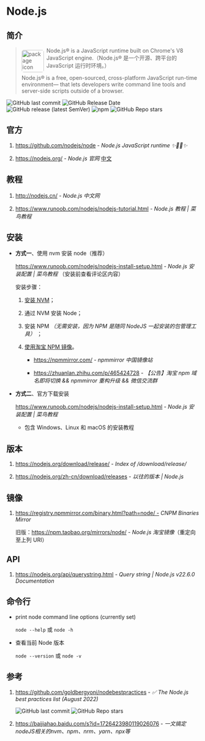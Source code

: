 # Node.js

## 简介

> <img src="https://raw.githubusercontent.com/nodejs/nodejs.org/main/public/static/images/logo-hexagon.svg" alt="package icon" loading="lazy" decoding="async" align="left" width="58" hspace="0" vspace="0" style="border-radius: 5px;margin: 7px 7px 0 0;" /> Node.js® is a JavaScript runtime built on Chrome's V8 JavaScript engine.（Node.js® 是一个开源、跨平台的 JavaScript 运行时环境。）
>
> Node.js® is a free, open-sourced, cross-platform JavaScript run-time environment—
that lets developers write command line tools and server-side scripts outside of a browser.

![GitHub last commit](https://badgen.net/github/last-commit/nodejs/node?icon=github&color=blue)
![GitHub Release Date](https://img.shields.io/github/release-date/nodejs/node?logo=github)
![GitHub release (latest SemVer)](https://img.shields.io/github/v/release/nodejs/node?logo=github)
![npm](https://img.shields.io/npm/v/node?logo=npm)
![GitHub Repo stars](https://img.shields.io/github/stars/nodejs/node?style=social)

## 官方

1. https://github.com/nodejs/node - *Node.js JavaScript runtime ✨🐢🚀✨*

2. https://nodejs.org/ - *Node.js 官网* [中文](https://nodejs.org/zh-cn/)

## 教程

1. http://nodejs.cn/ - *Node.js 中文网*

2. https://www.runoob.com/nodejs/nodejs-tutorial.html -  *Node.js 教程 | 菜鸟教程*

## 安装

- **方式一**、使用 nvm 安装 node（推荐）

  https://www.runoob.com/nodejs/nodejs-install-setup.html - *Node.js 安装配置 | 菜鸟教程* （安装前查看评论区内容）

  安装步骤：

  1. [安装 NVM](#nvm-安装)；

  2. 通过 NVM 安装 Node；

  3. 安装 NPM *（无需安装，因为 NPM 是随同 NodeJS 一起安装的包管理工具）* ；
  
  4. [使用淘宝 NPM 镜像](front-end/node.js/npm.md#npm-%e9%95%9c%e5%83%8f)。

     - https://npmmirror.com/ - *npmmirror 中国镜像站*

     - https://zhuanlan.zhihu.com/p/465424728 - *【公告】淘宝 npm 域名即将切换 && npmmirror 重构升级 && 微信交流群*

- **方式二**、官方下载安装

  https://www.runoob.com/nodejs/nodejs-install-setup.html - *Node.js 安装配置 | 菜鸟教程*
    - 包含 Windows、Linux 和 macOS 的安装教程

## 版本

1. https://nodejs.org/download/release/ - *Index of /download/release/*

2. https://nodejs.org/zh-cn/download/releases - *以往的版本 | Node.js*

## 镜像

1. https://registry.npmmirror.com/binary.html?path=node/ - *CNPM Binaries Mirror*

   旧版：https://npm.taobao.org/mirrors/node/ - *Node.js 淘宝镜像*（重定向至上列 URI）

## API

1. https://nodejs.org/api/querystring.html - *Query string | Node.js v22.6.0 Documentation*

## 命令行

- print node command line options (currently set)

  `node --help` 或 `node -h`

- 查看当前 Node 版本

  `node --version` 或 `node -v`

## 参考

1. https://github.com/goldbergyoni/nodebestpractices - *✅ The Node.js best practices list (August 2022)*

    ![GitHub last commit](https://img.shields.io/github/last-commit/goldbergyoni/nodebestpractices?color=blue&logo=github)
    ![GitHub Repo stars](https://img.shields.io/github/stars/goldbergyoni/nodebestpractices?style=social)

2. https://baijiahao.baidu.com/s?id=1726423980119026076 - *一文搞定nodeJS相关的nvm、npm、nrm、yarn、npx等*
